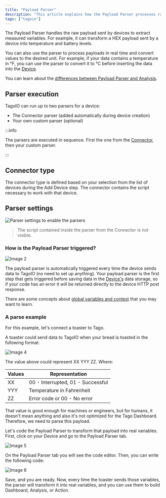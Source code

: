 ```yaml
---
title: "Payload Parser"
description: "This article explains how the Payload Parser processes raw device payloads to extract measured variables, convert units in real time, and how connector-defined and custom parsers are executed within TagoIO."
tags: ["tagoio"]
---
```

The Payload Parser handles the raw payload sent by devices to extract measured variables. For example, it can transform a HEX payload sent by a device into temperature and battery levels.

You can also use the parser to process payloads in real time and convert values to the desired unit. For example, if your data contains a temperature in °F, you can use the parser to convert it to °C before inserting the data into the [Device](/docs/tagoio/devices/).

You can learn about the [differences between Payload Parser and Analysis](/docs/tagoio/devices/payload-parser/.md).

## Parser execution
TagoIO can run up to two parsers for a device:
- The Connector parser (added automatically during device creation)
- Your own custom parser (optional)

:::info

The parsers are executed in sequence. First the one from the [Connector](/tagodeploy/project/configuration/integrations.md), then your custom parser.

:::

## Connector type
The connector type is defined based on your selection from the list of devices during the Add Device step. The connector contains the script necessary to work with that device.

## Parser settings
![Parser settings to enable the parsers](/docs_imagem/tagoio/payload-parser-2.png)

> The script contained inside the parser from the Connector is not visible.

### How is the Payload Parser triggered?
![Image 2](/docs_imagem/tagoio/parser-DnE-zSM.gif)

The payload parser is automatically triggered every time the device sends data to TagoIO (no need to set up anything). Your payload parser is the first step that gets triggered before saving data in the [Device's](/docs/tagoio/devices/) data storage, so if your code has an error it will be returned directly to the device HTTP post response.

There are some concepts about [global variables and context](/docs/tagoio/devices/payload-parser/context-global-variables.md) that you may want to learn.

### A parse example

For this example, let's connect a toaster to Tago.

A toaster could send data to TagoIO when your bread is toasted in the following format:

![Image 4](/docs_imagem/tagoio/1544036821426-yHM.png)

The value above could represent XX YYY ZZ. Where:

| Values | Representation |
| --- | --- |
| XX | 00 - Interrupted, 01 - Successful |
| YYY | Temperature in Fahrenheit |
| ZZ | Error code or 00 - No error |

That value is good enough for machines or engineers, but for humans, it doesn't mean anything and also it's not optimized for the Tago Dashboard. Therefore, we need to parse this payload.

Let's code the Payload Parser to transform that payload into real variables. First, click on your Device and go to the Payload Parser tab.

![Image 5](/docs_imagem/tagoio/Screen-20Shot-202018-12-05-20at-2016.29.43-WbU.png)

On the Payload Parser tab you will see the code editor. Then, you can write the following code:

![Image 6](/docs_imagem/tagoio/1544035425383-V2U.png)

Save, and you are ready. Now, every time the toaster sends those variables, the parser will transform it into real variables, and you can use them to build Dashboard, Analysis, or Action.